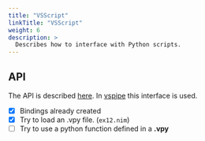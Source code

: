 ```yaml
---
title: "VSScript"
linkTitle: "VSScript"
weight: 6
description: >
  Describes how to interface with Python scripts.
---
```


## API
The API is described [here](http://www.vapoursynth.com/doc/api/vsscript.h.html). In [vspipe](https://github.com/vapoursynth/vapoursynth/blob/master/src/vspipe/vspipe.cpp#L675) this interface is used.


- [X] Bindings already created
- [X] Try to load an .vpy file. (`ex12.nim`)
- [ ] Try to use a python function defined in a **.vpy**
